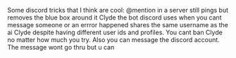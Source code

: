 Some discord tricks that I think are cool:
\@mention in a server still pings but removes the blue box around it
Clyde the bot discord uses when you cant message someone or an errror happened shares the same username as the ai Clyde despite having different user ids and profiles.
You cant ban Clyde no matter how much you try.
Also you can message the discord account. The message wont go thru but u can
